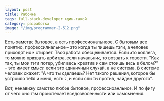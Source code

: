 ```yaml
---
layout: post
title: Рабочее
tags: full-stack-developer один-такой
category: разработка
image: "/img/programmer-2-512.png"
---
```


Есть хамство бытовое, а есть профессиональнеое. С бытовым все понятно, профессилнальное  – это когда ты пишешь тэги, а человек приходят их и стирает. Твоя работа обесценивается. Если это коллега, то можно призвать арбитра, если начальник, то возвать к совести. "Как так, ты  мои тэги потер, убил весь креатив и сам стоишь весь в белом?" - это имеет смысл если это единичный случай, а  не  система. В системе человек скажет: "А что ты сделаешь? Нет такого решения, которое бы устроило тебя и меня, есть я, и если сли ты против, найдем другого".

Вот, ненавижу хамство любое бытовое, профессиоанльное. И по фигу от чего оно там проистекает вседозволенности или самомнения.
